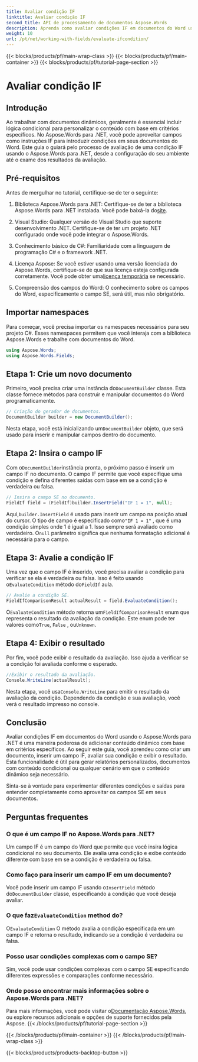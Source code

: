 ```yaml
---
title: Avaliar condição IF
linktitle: Avaliar condição IF
second_title: API de processamento de documentos Aspose.Words
description: Aprenda como avaliar condições IF em documentos do Word usando Aspose.Words para .NET. Este guia passo a passo abrange inserção, avaliação e exibição de resultados.
weight: 10
url: /pt/net/working-with-fields/evaluate-ifcondition/
---
```


{{< blocks/products/pf/main-wrap-class >}}
{{< blocks/products/pf/main-container >}}
{{< blocks/products/pf/tutorial-page-section >}}

# Avaliar condição IF

## Introdução

Ao trabalhar com documentos dinâmicos, geralmente é essencial incluir lógica condicional para personalizar o conteúdo com base em critérios específicos. No Aspose.Words para .NET, você pode aproveitar campos como instruções IF para introduzir condições em seus documentos do Word. Este guia o guiará pelo processo de avaliação de uma condição IF usando o Aspose.Words para .NET, desde a configuração do seu ambiente até o exame dos resultados da avaliação.

## Pré-requisitos

Antes de mergulhar no tutorial, certifique-se de ter o seguinte:

1.  Biblioteca Aspose.Words para .NET: Certifique-se de ter a biblioteca Aspose.Words para .NET instalada. Você pode baixá-la do[site](https://releases.aspose.com/words/net/).

2. Visual Studio: Qualquer versão do Visual Studio que suporte desenvolvimento .NET. Certifique-se de ter um projeto .NET configurado onde você pode integrar o Aspose.Words.

3. Conhecimento básico de C#: Familiaridade com a linguagem de programação C# e o framework .NET.

4.  Licença Aspose: Se você estiver usando uma versão licenciada do Aspose.Words, certifique-se de que sua licença esteja configurada corretamente. Você pode obter uma[licença temporária](https://purchase.aspose.com/temporary-license/) se necessário.

5. Compreensão dos campos do Word: O conhecimento sobre os campos do Word, especificamente o campo SE, será útil, mas não obrigatório.

## Importar namespaces

Para começar, você precisa importar os namespaces necessários para seu projeto C#. Esses namespaces permitem que você interaja com a biblioteca Aspose.Words e trabalhe com documentos do Word.

```csharp
using Aspose.Words;
using Aspose.Words.Fields;
```

## Etapa 1: Crie um novo documento

 Primeiro, você precisa criar uma instância do`DocumentBuilder` classe. Esta classe fornece métodos para construir e manipular documentos do Word programaticamente.

```csharp
// Criação do gerador de documentos.
DocumentBuilder builder = new DocumentBuilder();
```

 Nesta etapa, você está inicializando um`DocumentBuilder` objeto, que será usado para inserir e manipular campos dentro do documento.

## Etapa 2: Insira o campo IF

 Com o`DocumentBuilder`instância pronta, o próximo passo é inserir um campo IF no documento. O campo IF permite que você especifique uma condição e defina diferentes saídas com base em se a condição é verdadeira ou falsa.

```csharp
// Insira o campo SE no documento.
FieldIf field = (FieldIf)builder.InsertField("IF 1 = 1", null);
```

 Aqui,`builder.InsertField` é usado para inserir um campo na posição atual do cursor. O tipo de campo é especificado como`"IF 1 = 1"` , que é uma condição simples onde 1 é igual a 1. Isso sempre será avaliado como verdadeiro. O`null` parâmetro significa que nenhuma formatação adicional é necessária para o campo.

## Etapa 3: Avalie a condição IF

 Uma vez que o campo IF é inserido, você precisa avaliar a condição para verificar se ela é verdadeira ou falsa. Isso é feito usando o`EvaluateCondition` método do`FieldIf` aula.

```csharp
// Avalie a condição SE.
FieldIfComparisonResult actualResult = field.EvaluateCondition();
```

 O`EvaluateCondition` método retorna um`FieldIfComparisonResult` enum que representa o resultado da avaliação da condição. Este enum pode ter valores como`True`, `False` , ou`Unknown`.

## Etapa 4: Exibir o resultado

Por fim, você pode exibir o resultado da avaliação. Isso ajuda a verificar se a condição foi avaliada conforme o esperado.

```csharp
//Exibir o resultado da avaliação.
Console.WriteLine(actualResult);
```

 Nesta etapa, você usa`Console.WriteLine` para emitir o resultado da avaliação da condição. Dependendo da condição e sua avaliação, você verá o resultado impresso no console.

## Conclusão

Avaliar condições IF em documentos do Word usando o Aspose.Words para .NET é uma maneira poderosa de adicionar conteúdo dinâmico com base em critérios específicos. Ao seguir este guia, você aprendeu como criar um documento, inserir um campo IF, avaliar sua condição e exibir o resultado. Esta funcionalidade é útil para gerar relatórios personalizados, documentos com conteúdo condicional ou qualquer cenário em que o conteúdo dinâmico seja necessário.

Sinta-se à vontade para experimentar diferentes condições e saídas para entender completamente como aproveitar os campos SE em seus documentos.

## Perguntas frequentes

### O que é um campo IF no Aspose.Words para .NET?
Um campo IF é um campo do Word que permite que você insira lógica condicional no seu documento. Ele avalia uma condição e exibe conteúdo diferente com base em se a condição é verdadeira ou falsa.

### Como faço para inserir um campo IF em um documento?
 Você pode inserir um campo IF usando o`InsertField` método do`DocumentBuilder` classe, especificando a condição que você deseja avaliar.

###  O que faz`EvaluateCondition` method do?
 O`EvaluateCondition` O método avalia a condição especificada em um campo IF e retorna o resultado, indicando se a condição é verdadeira ou falsa.

### Posso usar condições complexas com o campo SE?
Sim, você pode usar condições complexas com o campo SE especificando diferentes expressões e comparações conforme necessário.

### Onde posso encontrar mais informações sobre o Aspose.Words para .NET?
 Para mais informações, você pode visitar o[Documentação Aspose.Words](https://reference.aspose.com/words/net/), ou explore recursos adicionais e opções de suporte fornecidos pela Aspose.
{{< /blocks/products/pf/tutorial-page-section >}}

{{< /blocks/products/pf/main-container >}}
{{< /blocks/products/pf/main-wrap-class >}}

{{< blocks/products/products-backtop-button >}}

